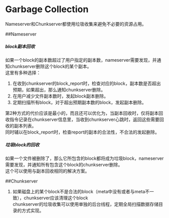Garbage Collection
======

Nameserver和Chunkserver都使用垃圾收集来避免不必要的资源占用。

##Nameserver  
##### block副本回收  
如果一个block的副本数超过了用户指定的副本数，nameserver需要发现，并通知chunkserver删除这个block的某个副本。  
这里有多种选择：  
1. 在收到chunkserver的block_report时，检查对应的block，副本数是否超出预期，如果超出，那么通知chunkserver删除。  
2. 在用户减少文件副本数时，发起block副本删除。  
3. 定期扫描所有block，对于超出预期副本数的block，发起副本删除。  

第2种方式的代价应该是最小的，而且还可以优化为，当副本回收时，仅将副本回收指令记录在chunkserver信息里，当收到chunkserver心跳时，返回这些需要回收的副本列表。  
同时辅以在block_report时，检查report的副本的合法性，不合法的发起删除。

##### 垃圾block的回收  
如果一个文件被删除了，那么它所包含的block都将成为垃圾block，nameserver需要发现，并通知所有包含这个block的chunkserver删除。  
这个可以使用与副本回收相同的解决方案。

##Chunkserver  
1. 如果磁盘上的某个block不是合法的block（meta中没有或者与meta不一致），chunkserver应该清理这个block  
chunkserver的垃圾收集可以使用单独的后台线程，定期全局扫描数据存储目录的方式实现。
